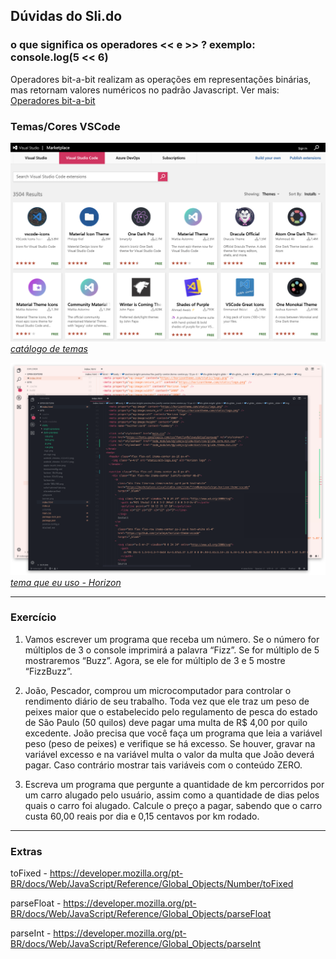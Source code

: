## Dúvidas do Sli.do

### o que significa os operadores << e >> ? exemplo: console.log(5 << 6)
Operadores bit-a-bit realizam as operações em representações binárias, mas retornam valores numéricos no padrão Javascript.
Ver mais: [Operadores bit-a-bit](https://developer.mozilla.org/pt-BR/docs/Web/JavaScript/Reference/Operators/Bitwise_Operators)

### Temas/Cores VSCode

![node](../assets/marketplace.png)
*[catálogo de temas](https://marketplace.visualstudio.com/search?target=VSCode&category=Themes&sortBy=Installs)*

![node](../assets/preview.png)
*[tema que eu uso - Horizon](https://marketplace.visualstudio.com/items?itemName=jolaleye.horizon-theme-vscode)*

----

### Exercício
1. Vamos escrever um programa que receba um número. Se o número for múltiplos de 3 o console imprimirá a palavra “Fizz”. Se for múltiplo de 5 mostraremos “Buzz”. Agora, se ele for múltiplo de 3 e 5 mostre “FizzBuzz”.

2. João, Pescador, comprou um microcomputador para controlar o rendimento diário de seu trabalho. Toda vez que ele traz um peso de peixes maior que o estabelecido pelo regulamento de pesca do estado de São Paulo (50 quilos) deve pagar uma multa de R$ 4,00 por quilo excedente. João precisa que você faça um programa que leia a variável peso (peso de peixes) e verifique se há excesso. Se houver, gravar na variável excesso e na variável multa o valor da multa que João deverá pagar. Caso contrário mostrar tais variáveis com o conteúdo ZERO.

3. Escreva um programa que pergunte a quantidade de km percorridos por um carro alugado pelo usuário, assim como a quantidade de dias pelos quais o carro foi alugado. Calcule o preço a pagar, sabendo que o carro custa 60,00 reais por dia e 0,15 centavos por km rodado.

----

### Extras

toFixed - https://developer.mozilla.org/pt-BR/docs/Web/JavaScript/Reference/Global_Objects/Number/toFixed

parseFloat - https://developer.mozilla.org/pt-BR/docs/Web/JavaScript/Reference/Global_Objects/parseFloat

parseInt - https://developer.mozilla.org/pt-BR/docs/Web/JavaScript/Reference/Global_Objects/parseInt